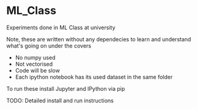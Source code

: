 # ML_Class
Experiments done in ML Class at university

Note, these are written without any dependecies to learn and understand what's going on under the covers

- No numpy used
- Not vectorised
- Code will be slow
- Each ipython notebook has its used dataset in the same folder

To run these
install Jupyter and IPython via pip

TODO: Detailed install and run instructions
